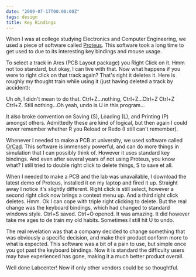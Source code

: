 ```yaml
---
date: "2009-07-17T00:00:00Z"
tags: design
title: Key Bindings
---
```


When I was at college studying Electronics and Computer Engineering, we used a piece of software called [Proteus][1].  This software took a long time to get used to due to its interesting key bindings and mouse usage.

To select a track in Ares (PCB Layout package) you Right Click on it. Hmm not too standard, but okay, I can live with that.  Now what happens if you were to right click on that track again? That's right it deletes it. Here is roughly my thought train while using it (just having deleted a track by accident):

Uh oh, I didn't mean to do that. Ctrl+Z...nothing, Ctrl+Z...Ctrl+Z Ctrl+Z Ctrl+Z. Still nothing...Oh yeah, undo is U in this program...

It also broke convention on Saving (S), Loading (L), and Printing (P) amongst others.  Admittedly these are kind of logical, but then again I could never remember whether R you Reload or Redo (I still can't remember).

Whenever I needed to make a PCB at university, we used software called [OrCad][2].  This software is immensely powerful, and can do more things in simulation that I can possibly think of.  However it uses standard key bindings.  And even after several years of not using Proteus, you know what? I still tried to double right click to delete things, S to save et all.

When I needed to make a PCB and the lab was unavailable, I download the latest demo of Proteus, installed it on my laptop and fired it up. Straight away I notice it's slightly different.  Right click is still select, however a second right click now brings a context menu up.  And a third right click deletes. Hmm. Ok I can cope with triple right clicking to delete.  But the real change was the keyboard bindings, which had changed to standard windows style. Ctrl+S saved. Ctrl+O opened.  It was amazing. It did however take me ages to de train my old habits. Sometimes I still hit U to undo.

The real revelation was that a company decided to change something that was obviously a specific decision, and make their product conform more to what is expected.  This software was a bit of a pain to use, but simple once you got past the keyboard bindings.  Now it is standard the difficulty users may have experienced has gone, making it a much better product overall.

Well done Labcenter! Now if only other vendors could be so thoughtful.

[1]: http://www.labcenter.co.uk/products/pcb_overview.cfm
[2]: http://www.cadence.com/orcad/